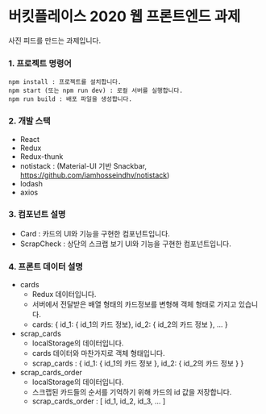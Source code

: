 # 버킷플레이스 2020 웹 프론트엔드 과제

사진 피드를 만드는 과제입니다. 

### 1. 프로젝트 명령어
```
npm install : 프로젝트를 설치합니다.
npm start (또는 npm run dev) : 로컬 서버를 실행합니다.
npm run build : 배포 파일을 생성합니다.
``` 

### 2. 개발 스택
 - React
 - Redux
 - Redux-thunk
 - notistack : (Material-UI 기반 Snackbar, https://github.com/iamhosseindhv/notistack)
 - lodash
 - axios 

### 3. 컴포넌트 설명
 - Card : 카드의 UI와 기능을 구현한 컴포넌트입니다.
 - ScrapCheck : 상단의 스크랩 보기 UI와 기능을 구현한 컴포넌트입니다.

### 4. 프론트 데이터 설명
 - cards
	- Redux 데이터입니다. 
	- 서버에서 전달받은 배열 형태의 카드정보를 변형해 객체 형태로 가지고 있습니다.
	- cards: { id_1: { id_1의 카드 정보}, id_2: { id_2의 카드 정보 }, ... }
 - scrap_cards
	- localStorage의 데이터입니다.
	- cards 데이터와 마찬가지로 객체 형태입니다.
	- scrap_cards : { id_1: { id_1의 카드 정보 }, id_2: { id_2의 카드 정보 } }
 - scrap_cards_order
	- localStorage의 데이터입니다.
	- 스크랩된 카드들의 순서를 기억하기 위해 카드의 id 값을 저장합니다.
	- scrap_cards_order : [ id_1, id_2, id_3, ... ]
